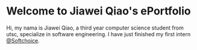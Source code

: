 # Welcome to Jiawei Qiao's ePortfolio

Hi, my nama is Jiawei Qiao, a third year computer science student from utsc, specialize in software engineering. I have just finished my first intern [@Softchoice](https://www.softchoice.com/).
